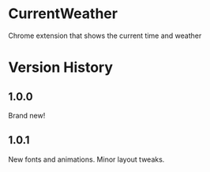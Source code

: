 # CurrentWeather
Chrome extension that shows the current time and weather

# Version History
## 1.0.0
Brand new!
## 1.0.1
New fonts and animations. Minor layout tweaks.